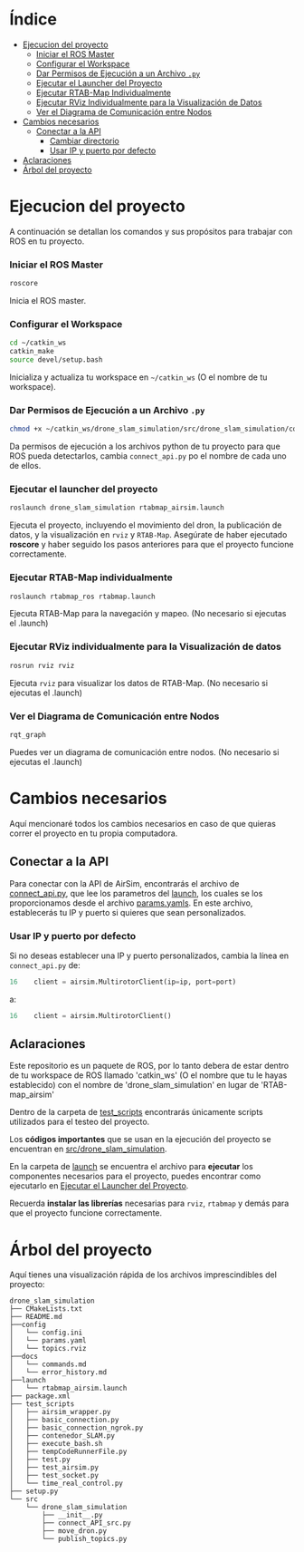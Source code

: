 
# Índice

* [Ejecucion del proyecto](#ejecucion-del-proyecto)
  * [Iniciar el ROS Master](#iniciar-el-ros-master)
  * [Configurar el Workspace](#configurar-el-workspace)
  * [Dar Permisos de Ejecución a un Archivo `.py`](#dar-permisos-de-ejecución-a-un-archivo-py)
  * [Ejecutar el Launcher del Proyecto](#ejecutar-el-launcher-del-proyecto)
  * [Ejecutar RTAB-Map Individualmente](#ejecutar-rtab-map-individualmente)
  * [Ejecutar RViz Individualmente para la Visualización de Datos](#ejecutar-rviz-individualmente-para-la-visualización-de-datos)
  * [Ver el Diagrama de Comunicación entre Nodos](#ver-el-diagrama-de-comunicación-entre-nodos)
* [Cambios necesarios](#cambios-necesarios)
  * [Conectar a la API](#conectar-a-la-api)
    * [Cambiar directorio](#cambiar-directorio)
    * [Usar IP y puerto por defecto](#usar-ip-y-puerto-por-defecto)
* [Aclaraciones](#aclaraciones)
* [Árbol del proyecto](#árbol-del-proyecto)

# Ejecucion del proyecto

A continuación se detallan los comandos y sus propósitos para trabajar con ROS en tu proyecto.

### Iniciar el ROS Master

```bash
roscore
```

Inicia el ROS master.

### Configurar el Workspace

```bash
cd ~/catkin_ws
catkin_make
source devel/setup.bash
```

Inicializa y actualiza tu workspace en `~/catkin_ws` (O el nombre de tu workspace).

### Dar Permisos de Ejecución a un Archivo `.py`

```bash
chmod +x ~/catkin_ws/drone_slam_simulation/src/drone_slam_simulation/connect_api.py
```

Da permisos de ejecución a los archivos python de tu proyecto para que ROS pueda detectarlos, cambia `connect_api.py` po el nombre de cada uno de ellos.

### Ejecutar el launcher del proyecto

```bash
roslaunch drone_slam_simulation rtabmap_airsim.launch
```

Ejecuta el proyecto, incluyendo el movimiento del dron, la publicación de datos, y la visualización en `rviz` y `RTAB-Map`. Asegúrate de haber ejecutado **roscore** y haber seguido los pasos anteriores para que el proyecto funcione correctamente.

### Ejecutar RTAB-Map individualmente

```bash
roslaunch rtabmap_ros rtabmap.launch
```

Ejecuta RTAB-Map para la navegación y mapeo. (No necesario si ejecutas el .launch)

### Ejecutar RViz individualmente para la Visualización de datos

```bash
rosrun rviz rviz
```

Ejecuta `rviz` para visualizar los datos de RTAB-Map. (No necesario si ejecutas el .launch)

### Ver el Diagrama de Comunicación entre Nodos

```bash
rqt_graph
```

Puedes ver un diagrama de comunicación entre nodos. (No necesario si ejecutas el .launch)

# Cambios necesarios

Aquí mencionaré todos los cambios necesarios en caso de que quieras correr el proyecto en tu propia computadora.

## Conectar a la API

Para conectar con la API de AirSim, encontrarás el archivo de [connect_api.py](https://github.com/Manuelo247/RTAB-map_airsim/blob/master/src/drone_slam_simulation/connect_api.py), que lee los parametros del [launch](https://github.com/Manuelo247/RTAB-map_airsim/blob/master/launch/rtabmap_airsim.launch), los cuales se los proporcionamos desde el archivo [params.yamls](https://github.com/Manuelo247/RTAB-map_airsim/blob/master/config/params.yaml). En este archivo, establecerás tu IP y puerto si quieres que sean personalizados.

### Usar IP y puerto por defecto

Si no deseas establecer una IP y puerto personalizados, cambia la línea en `connect_api.py` de:

```python
16    client = airsim.MultirotorClient(ip=ip, port=port)
```

a:

```python
16    client = airsim.MultirotorClient()
```

## Aclaraciones

Este repositorio es un paquete de ROS, por lo tanto debera de estar dentro de tu workspace de ROS llamado 'catkin_ws' (O el nombre que tu le hayas establecido) con el nombre de 'drone_slam_simulation' en lugar de 'RTAB-map_airsim'

Dentro de la carpeta de [test_scripts](https://github.com/Manuelo247/RTAB-map_airsim/tree/master/test_scripts) encontrarás únicamente scripts utilizados para el testeo del proyecto.

Los **códigos importantes** que se usan en la ejecución del proyecto se encuentran en [src/drone_slam_simulation](https://github.com/Manuelo247/RTAB-map_airsim/tree/master/src/drone_slam_simulation).

En la carpeta de [launch](https://github.com/Manuelo247/RTAB-map_airsim/tree/master/launch) se encuentra el archivo para **ejecutar** los componentes necesarios para el proyecto, puedes encontrar como ejecutarlo en [Ejecutar el Launcher del Proyecto](#ejecutar-el-launcher-del-proyecto).

Recuerda **instalar las librerías** necesarias para `rviz`, `rtabmap` y demás para que el proyecto funcione correctamente.

# Árbol del proyecto

Aquí tienes una visualización rápida de los archivos imprescindibles del proyecto:

```
drone_slam_simulation
├── CMakeLists.txt
├── README.md
├──config
│   └── config.ini
│   └── params.yaml
│   └── topics.rviz
├──docs
│   └── commands.md
│   └── error_history.md
├──launch
│   └── rtabmap_airsim.launch
├── package.xml
├── test_scripts
│   ├── airsim_wrapper.py
│   ├── basic_connection.py
│   ├── basic_connection_ngrok.py
│   ├── contenedor_SLAM.py
│   ├── execute_bash.sh
│   ├── tempCodeRunnerFile.py
│   ├── test.py
│   ├── test_airsim.py
│   ├── test_socket.py
│   └── time_real_control.py
├── setup.py
└── src
    └── drone_slam_simulation
        ├── __init__.py
        ├── connect_API_src.py
        ├── move_dron.py
        └── publish_topics.py
```
